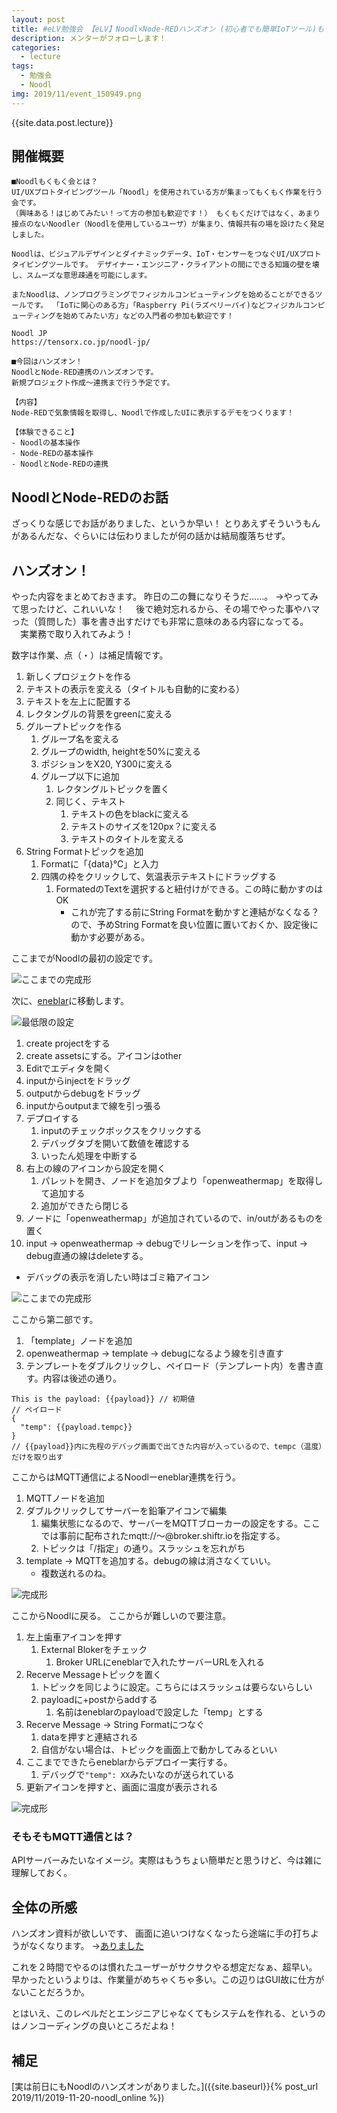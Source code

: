 ```yaml
---
layout: post
title: #eLV勉強会 【eLV】Noodl×Node-REDハンズオン (初心者でも簡単IoTツール)もくもく会 ＃2
description: メンターがフォローします！
categories:
  - lecture
tags:
  - 勉強会
  - Noodl
img: 2019/11/event_150949.png
---
```

{{site.data.post.lecture}}

## 開催概要
```
■Noodlもくもく会とは？
UI/UXプロトタイピングツール「Noodl」を使用されている方が集まってもくもく作業を行う会です。
（興味ある！はじめてみたい！って方の参加も歓迎です！） もくもくだけではなく、あまり接点のないNoodler（Noodlを使用しているユーザ）が集まり、情報共有の場を設けたく発足しました。

Noodlは、ビジュアルデザインとダイナミックデータ、IoT・センサーをつなぐUI/UXプロトタイピングツールです。 デザイナー・エンジニア・クライアントの間にできる知識の壁を壊し、スムーズな意思疎通を可能にします。

またNoodlは、ノンプログラミングでフィジカルコンピューティングを始めることができるツールです。 「IoTに関心のある方」「Raspberry Pi(ラズベリーパイ)などフィジカルコンピューティングを始めてみたい方」などの入門者の参加も歓迎です！

Noodl JP
https://tensorx.co.jp/noodl-jp/

■今回はハンズオン！
NoodlとNode-RED連携のハンズオンです。
新規プロジェクト作成～連携まで行う予定です。

【内容】
Node-REDで気象情報を取得し、Noodlで作成したUIに表示するデモをつくります！

【体験できること】
- Noodlの基本操作
- Node-REDの基本操作
- NoodlとNode-REDの連携
```

## NoodlとNode-REDのお話
ざっくりな感じでお話がありました、というか早い！
とりあえずそういうもんがあるんだな、ぐらいには伝わりましたが何の話かは結局腹落ちせず。

## ハンズオン！
やった内容をまとめておきます。
昨日の二の舞になりそうだ……。
→やってみて思ったけど、これいいな！
　後で絶対忘れるから、その場でやった事やハマった（質問した）事を書き出すだけでも非常に意味のある内容になってる。
　実業務で取り入れてみよう！

数字は作業、点（・）は補足情報です。

1. 新しくプロジェクトを作る
1. テキストの表示を変える（タイトルも自動的に変わる）
1. テキストを左上に配置する
1. レクタングルの背景をgreenに変える
1. グループトピックを作る
    1. グループ名を変える
    1. グループのwidth, heightを50%に変える
    1. ポジションをX20, Y300に変える
    1. グループ以下に追加
        1. レクタングルトピックを置く
        1. 同じく、テキスト
            1. テキストの色をblackに変える
            1. テキストのサイズを120px？に変える
            1. テキストのタイトルを変える
1. String Formatトピックを追加
    1. Formatに「{data}℃」と入力
    1. 四隅の枠をクリックして、気温表示テキストにドラッグする
        1. FormatedのTextを選択すると紐付けができる。この時に動かすのはOK
            - これが完了する前にString Formatを動かすと連結がなくなる？ので、予めString Formatを良い位置に置いておくか、設定後に動かす必要がある。

ここまでがNoodlの最初の設定です。

![ここまでの完成形]({{site.baseurl}}/{{site.data.path.img}}/2019/11/noodl_try.png)

次に、[eneblar](https://enebular.com/)に移動します。

![最低限の設定]({{site.baseurl}}/{{site.data.path.img}}/2019/11/eneblar_inout.png)

1. create projectをする
1. create assetsにする。アイコンはother
1. Editでエディタを開く
1. inputからinjectをドラッグ
1. outputからdebugをドラッグ
1. inputからoutputまで線を引っ張る
1. デプロイする
    1. inputのチェックボックスをクリックする
    1. デバッグタブを開いて数値を確認する
    1. いったん処理を中断する
1. 右上の線のアイコンから設定を開く
    1. パレットを開き、ノードを追加タブより「openweathermap」を取得して追加する
    1. 追加ができたら閉じる
1. ノードに「openweathermap」が追加されているので、in/outがあるものを置く
1. input -> openweathermap -> debugでリレーションを作って、input -> debug直通の線はdeleteする。
- デバッグの表示を消したい時はゴミ箱アイコン

![ここまでの完成形]({{site.baseurl}}/{{site.data.path.img}}/2019/11/eneblar_call.png)

ここから第二部です。

1. 「template」ノードを追加
1. openweathermap -> template -> debugになるよう線を引き直す
1. テンプレートをダブルクリックし、ペイロード（テンプレート内）を書き直す。内容は後述の通り。

```
This is the payload: {{payload}} // 初期値
// ペイロード
{
  "temp": {{payload.tempc}}
}
// {{payload}}内に先程のデバッグ画面で出てきた内容が入っているので、tempc（温度）だけを取り出す
```

ここからはMQTT通信によるNoodlーeneblar連携を行う。

1. MQTTノードを追加
1. ダブルクリックしてサーバーを鉛筆アイコンで編集
    1. 編集状態になるので、サーバーをMQTTブローカーの設定をする。ここでは事前に配布されたmqtt://～@broker.shiftr.ioを指定する。
    1. トピックは「/指定」の通り。スラッシュを忘れがち
1. template -> MQTTを追加する。debugの線は消さなくていい。
    - 複数送れるのね。

![完成形]({{site.baseurl}}/{{site.data.path.img}}/2019/11/eneblar_complete.png)

ここからNoodlに戻る。
ここからが難しいので要注意。

1. 左上歯車アイコンを押す
    1. External Blokerをチェック
        1. Broker URLにeneblarで入れたサーバーURLを入れる
1. Recerve Messageトピックを置く
    1. トピックを同じように設定。こちらにはスラッシュは要らないらしい
    1. payloadに+postからaddする
        1. 名前はeneblarのpayloadで設定した「temp」とする
1. Recerve Message -> String Formatにつなぐ
    1. dataを押すと連結される
    1. 自信がない場合は、トピックを画面上で動かしてみるといい
1. ここまでできたらeneblarからデプロイー実行する。
    1. デバッグで`"temp": XX`みたいなのが送られている
1. 更新アイコンを押すと、画面に温度が表示される

![完成形]({{site.baseurl}}/{{site.data.path.img}}/2019/11/noodl_complete.png)

### そもそもMQTT通信とは？
APIサーバーみたいなイメージ。実際はもうちょい簡単だと思うけど、今は雑に理解しておく。

## 全体の所感
ハンズオン資料が欲しいです、
画面に追いつけなくなったら途端に手の打ちようがなくなります。
→[ありました](https://speakerdeck.com/maepu/noodlxnode-redhanzuon)

これを２時間でやるのは慣れたユーザーがサクサクやる想定だなぁ、超早い。
早かったというよりは、作業量がめちゃくちゃ多い。この辺りはGUI故に仕方がないことだろうか。

とはいえ、このレベルだとエンジニアじゃなくてもシステムを作れる、というのはノンコーディングの良いところだよね！

## 補足
[実は前日にもNoodlのハンズオンがありました。]({{site.baseurl}}{% post_url 2019/11/2019-11-20-noodl_online %})
